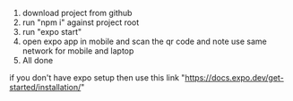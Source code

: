 1. download project from github 
2. run "npm i" against project root
3. run "expo start"
4. open expo app in mobile and scan the qr code and note use same network for mobile and laptop
5. All done

if you don't have expo setup then use this link "https://docs.expo.dev/get-started/installation/"

